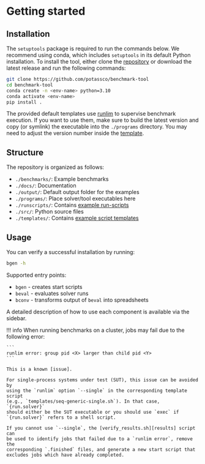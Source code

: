 # Getting started

## Installation

The `setuptools` package is required to run the commands below. We recommend
using conda, which includes `setuptools` in its default Python installation. To
install the tool, either clone the [repository][btool] or download the latest
release and run the following commands:

```bash
git clone https://github.com/potassco/benchmark-tool
cd benchmark-tool
conda create -n <env-name> python=3.10
conda activate <env-name>
pip install .
```

The provided default templates use [runlim] to supervise benchmark execution.
If you want to use them, make sure to build the latest version and copy (or
symlink) the executable into the `./programs` directory. You may need to adjust
the version number inside the [template].

## Structure

The repository is organized as follows:

- `./benchmarks/`: Example benchmarks
- `./docs/`: Documentation
- `./output/`: Default output folder for the examples
- `./programs/`: Place solver/tool executables here
- `./runscripts/`: Contains [example run-scripts][runscript]
- `./src/`: Python source files
- `./templates/`: Contains [example script templates][script]

## Usage

You can verify a successful installation by running:

```bash
bgen -h
```

Supported entry points:

- `bgen` - creates start scripts
- `beval` - evaluates solver runs
- `bconv` - transforms output of `beval` into spreadsheets

A detailed description of how to use each component is available via the sidebar.

!!! info
    When running benchmarks on a cluster, jobs may fail due to the following error:

    ```
    runlim error: group pid <X> larger than child pid <Y>
    ```

    This is a known [issue].

    For single-process systems under test (SUT), this issue can be avoided by
    using the `runlim` option `--single` in the corresponding template script
    (e.g., `templates/seq-generic-single.sh`). In that case, `{run.solver}`
    should either be the SUT executable or you should use `exec` if
    `{run.solver}` refers to a shell script.

    If you cannot use `--single`, the [verify_results.sh][results] script can
    be used to identify jobs that failed due to a `runlim error`, remove the
    corresponding `.finished` files, and generate a new start script that
    excludes jobs which have already completed.

[btool]: https://github.com/potassco/benchmark-tool
[runlim]: https://github.com/arminbiere/runlim
[template]: ./bgen/templates.md#run-templates
[runscript]: ./bgen/runscript.md
[script]: ./bgen/templates.md
[issue]: https://github.com/arminbiere/runlim/issues/8
[results]: https://github.com/potassco/benchmark-tool/blob/master/verify_results.sh
